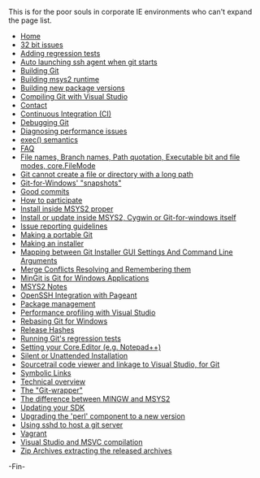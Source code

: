 This is for the poor souls in corporate IE environments who can't expand the page list.

* [Home](https://github.com/git-for-windows/git/wiki)
* [32 bit issues](https://github.com/git-for-windows/git/wiki/32-bit-issues)
* [Adding regression tests](https://github.com/git-for-windows/git/wiki/Adding-regression-tests)
* [Auto launching ssh agent when git starts](https://github.com/git-for-windows/git/wiki/Auto-launching-ssh-agent-when-git-starts)
* [Building Git](https://github.com/git-for-windows/git/wiki/Building-Git)
* [Building msys2 runtime](https://github.com/git-for-windows/git/wiki/Building-msys2-runtime)
* [Building new package versions](https://github.com/git-for-windows/git/wiki/Building-new-package-versions)
* [Compiling Git with Visual Studio](https://github.com/git-for-windows/git/wiki/Compiling-Git-with-Visual-Studio)
* [Contact](https://github.com/git-for-windows/git/wiki/Contact)
* [Continuous Integration (CI)](https://github.com/git-for-windows/git/wiki/Continuous-Integration-(CI))
* [Debugging Git](https://github.com/git-for-windows/git/wiki/Debugging-Git)
* [Diagnosing performance issues](https://github.com/git-for-windows/git/wiki/Diagnosing-performance-issues)
* [exec() semantics](https://github.com/git-for-windows/git/wiki/Windows-vs-Linux-fork()/exec()-semantics)
* [FAQ](https://github.com/git-for-windows/git/wiki/FAQ)
* [File names, Branch names, Path quotation, Executable bit and file modes, core.FileMode](https://github.com/git-for-windows/git/wiki/File-names,-Branch-names,-Path-quotation,-Executable-bit-and-file-modes,-core.FileMode)
* [Git cannot create a file or directory with a long path](https://github.com/git-for-windows/git/wiki/Git-cannot-create-a-file-or-directory-with-a-long-path)
* [Git-for-Windows' "snapshots"](https://github.com/git-for-windows/git/wiki/Snapshot-builds)
* [Good commits](https://github.com/git-for-windows/git/wiki/Good-commits)
* [How to participate](https://github.com/git-for-windows/git/wiki/How-to-participate)
* [Install inside MSYS2 proper](https://github.com/git-for-windows/git/wiki/Install-inside-MSYS2-proper)
* [Install or update inside MSYS2, Cygwin or Git-for-windows itself](https://github.com/git-for-windows/git/wiki/Install-or-update-inside-MSYS2,-Cygwin-or-Git-for-windows-itself)
* [Issue reporting guidelines](https://github.com/git-for-windows/git/wiki/Issue-reporting-guidelines)
* [Making a portable Git](https://github.com/git-for-windows/git/wiki/Making-a-portable-Git)
* [Making an installer](https://github.com/git-for-windows/git/wiki/Making-an-installer)
* [Mapping between Git Installer GUI Settings And Command Line Arguments](https://github.com/git-for-windows/git/wiki/Mapping-between-Git-Installer-GUI-Settings-And-Command-Line-Arguments)
* [Merge Conflicts Resolving and Remembering them](https://github.com/git-for-windows/git/wiki/Merge-Conflicts---Resolving-and-Remembering-them)
* [MinGit is Git for Windows Applications](https://github.com/git-for-windows/git/wiki/MinGit)
* [MSYS2 Notes](https://github.com/git-for-windows/git/wiki/MSYS2-Notes)
* [OpenSSH Integration with Pageant](https://github.com/git-for-windows/git/wiki/OpenSSH-Integration-with-Pageant)
* [Package management](https://github.com/git-for-windows/git/wiki/Package-management)
* [Performance profiling with Visual Studio](https://github.com/git-for-windows/git/wiki/Performance-profiling-with-Visual-Studio)
* [Rebasing Git for Windows](https://github.com/git-for-windows/git/wiki/Rebasing-Git-for-Windows)
* [Release Hashes](https://github.com/git-for-windows/git/wiki/Release-Hashes)
* [Running Git's regression tests](https://github.com/git-for-windows/git/wiki/Running-Git's-regression-tests)
* [Setting your Core.Editor (e.g. Notepad++)](https://github.com/git-for-windows/git/wiki/Setting-your-Core.Editor-(e.g.-Notepad-Plus-Plus))
* [Silent or Unattended Installation](https://github.com/git-for-windows/git/wiki/Silent-or-Unattended-Installation)
* [Sourcetrail code viewer and linkage to Visual Studio, for Git](https://github.com/git-for-windows/git/wiki/Sourcetrail-code-viewer-and-linkage-to-Visual-Studio,-for-Git)
* [Symbolic Links](https://github.com/git-for-windows/git/wiki/Symbolic-Links)
* [Technical overview](https://github.com/git-for-windows/git/wiki/Technical-overview)
* [The "Git-wrapper"](https://github.com/git-for-windows/git/wiki/Git-wrapper)
* [The difference between MINGW and MSYS2](https://github.com/git-for-windows/git/wiki/The-difference-between-MINGW-and-MSYS2)
* [Updating your SDK](https://github.com/git-for-windows/git/wiki/Updating-your-SDK)
* [Upgrading the 'perl' component to a new version](https://github.com/git-for-windows/git/wiki/Upgrading-the-%60perl%60-component-to-a-new-version)
* [Using sshd to host a git server](https://github.com/git-for-windows/git/wiki/Using-sshd-to-host-a-git-server)
* [Vagrant](https://github.com/git-for-windows/git/wiki/Vagrant)
* [Visual Studio and MSVC compilation](https://github.com/git-for-windows/git/wiki/Visual-Studio-and-MSVC-compilation)
* [Zip Archives extracting the released archives](https://github.com/git-for-windows/git/wiki/Zip-Archives---extracting-the-released-archives)

-Fin-
